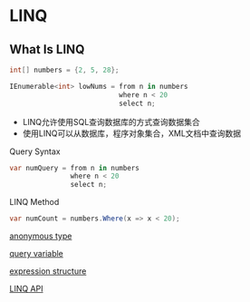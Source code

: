 # LINQ

## What Is LINQ

```c#
int[] numbers = {2, 5, 28};

IEnumerable<int> lowNums = from n in numbers
                           where n < 20
                           select n;
```

- LINQ允许使用SQL查询数据库的方式查询数据集合
- 使用LINQ可以从数据库，程序对象集合，XML文档中查询数据

Query Syntax

```c#
var numQuery = from n in numbers
               where n < 20
               select n;
```

LINQ Method

```c#
var numCount = numbers.Where(x => x < 20); 
```

[anonymous type](csharp-anonymous-types.md)

[query variable](csharp-linq-variable.md)

[expression structure](csharp-linq-expression.md)

[LINQ API](csharp-linq-standard-api.md)


